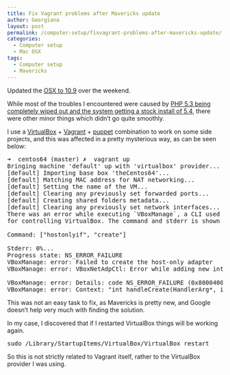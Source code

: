 ```yaml
---
title: Fix Vagrant problems after Mavericks update
author: Georgiana
layout: post
permalink: /computer-setup/fixvagrant-problems-after-mavericks-update/
categories:
  - Computer setup
  - Mac OSX
tags:
  - Computer setup
  - Mavericks
---
```

Updated the [OSX to 10.9][1] over the weekend.

While most of the troubles I encountered were caused by [PHP 5.3 being completely wiped out and the system getting a stock install of 5.4][2], there were other minor things which didn&#8217;t go quite smoothly.

I use a [VirtualBox][3] + [Vagrant][4] + [puppet][5] combination to work on some side projects, and this was affected in a pretty mysterious way, as can be seen below:

<pre>➜  centos64 (master) ✗  vagrant up
Bringing machine 'default' up with 'virtualbox' provider...
[default] Importing base box 'theCentos64'...
[default] Matching MAC address for NAT networking...
[default] Setting the name of the VM...
[default] Clearing any previously set forwarded ports...
[default] Creating shared folders metadata...
[default] Clearing any previously set network interfaces...
There was an error while executing `VBoxManage`, a CLI used by Vagrant
for controlling VirtualBox. The command and stderr is shown below.

Command: ["hostonlyif", "create"]

Stderr: 0%...
Progress state: NS_ERROR_FAILURE
VBoxManage: error: Failed to create the host-only adapter
VBoxManage: error: VBoxNetAdpCtl: Error while adding new interface: failed to open /dev/vboxnetctl: No such file or directory

VBoxManage: error: Details: code NS_ERROR_FAILURE (0x80004005), component HostNetworkInterface, interface IHostNetworkInterface
VBoxManage: error: Context: "int handleCreate(HandlerArg*, int, int*)" at line 68 of file VBoxManageHostonly.cpp</pre>

This was not an easy task to fix, as Mavericks is pretty new, and Google doesn&#8217;t help very much with finding the solution.

In my case, I discovered that if I restarted VirtualBox things will be working again.

<pre>sudo /Library/StartupItems/VirtualBox/VirtualBox restart</pre>

So this is not strictly related to Vagrant itself, rather to the VirtualBox provider I was using.

 [1]: http://www.apple.com/osx/whats-new/ "OSX 10.9 Mavericks "
 [2]: http://mac.appstorm.net/reviews/os-x-reviews/everything-you-need-to-know-about-os-x-mavericks/ "extended details on what is available in OSX 10.9 Mavericks"
 [3]: https://www.virtualbox.org "VirtualBox homepage"
 [4]: https://www.vagrantup.com "Vagrant homepage"
 [5]: http://puppetlabs.com "Puppet Labs homepage"